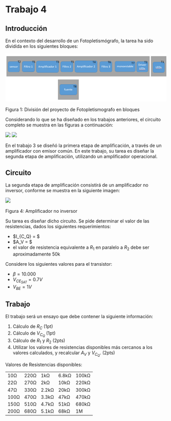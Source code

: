 # Trabajo 4

## Introducción

En el contexto del desarrollo de un Fotopletismógrafo, la tarea ha sido dividida en los siguientes bloques:

![TX_bloques](../img/TX_bloques.png)

Figura 1: División del proyecto de Fotopletismografo en bloques

Considerando lo que se ha diseñado en los trabajos anteriores, el circuito completo se muestra en las figuras a continuación:

<img src="https://julianodb.github.io/electronic_circuits_diagrams/T4a.png" width="400">

<img src="https://julianodb.github.io/electronic_circuits_diagrams/T4b.png" width="400">

En el trabajo 3 se diseñó la primera etapa de amplificación, a través de un amplificador con emisor común. En este trabajo, su tarea es diseñar la segunda etapa de amplificación, utilizando un amplificador operacional.

## Circuito

La segunda etapa de amplificación consistirá de un amplificador no inversor, conforme se muestra en la siguiente imagen:

<img src="https://julianodb.github.io/electronic_circuits_diagrams/amplifier_non_inverting.png" width="300"> 

Figura 4: Amplificador no inversor

Su tarea es diseñar dicho circuito. Se pide determinar el valor de las resistencias, dados los siguientes requerimientos:
- $I_{C_Q} = $
- $A_V = $
- el valor de resistencia equivalente a $R_1$ en paralelo a $R_2$ debe ser aproximadamente 50k

Considere los siguientes valores para el transistor:

- $\beta = 10.000$
- $V_{CE_{SAT}} = 0.7 V$
- $V_{BE} = 1 V$

## Trabajo

El trabajo será un ensayo que debe contener la siguiente información:

1. Cálculo de $R_C$ (1pt)
1. Cálculo de $V_{C_Q}$ (1pt)
2. Cálculo de $R_1$ y $R_2$ (2pts)
3. Utilizar los valores de resistencias disponibles más cercanos a los valores calculados, y recalcular $A_V$ y $V_{C_Q}$. (2pts)

Valores de Resistencias disponibles:

|   |  |        |       |  |
|------|------|-----------|------------|-------|
| 10Ω  | 220Ω | 1kΩ       | 6.8kΩ      | 100kΩ |
| 22Ω  | 270Ω | 2kΩ       | 10kΩ       | 220kΩ |
| 47Ω  | 330Ω | 2.2kΩ     | 20kΩ       | 300kΩ |
| 100Ω | 470Ω | 3.3kΩ     | 47kΩ       | 470kΩ |
| 150Ω | 510Ω | 4.7kΩ     | 51kΩ       | 680kΩ |
| 200Ω | 680Ω | 5.1kΩ     | 68kΩ       | 1M    |

